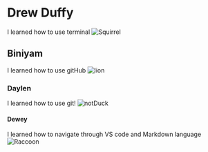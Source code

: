 # Drew Duffy
I learned how to use terminal
![Squirrel](https://upload.wikimedia.org/wikipedia/commons/1/15/EasternGraySquirrel_GAm.jpg)
## Biniyam
I learned how to use gitHub
![lion](https://encrypted-tbn0.gstatic.com/images?q=tbn:ANd9GcTxx1Kaj5OEydTvW9Won37J6Y93-ouBiRkx0xTcXr83qb3CRhCL)
### Daylen
I learned how to use git!
![notDuck](https://upload.wikimedia.org/wikipedia/commons/thumb/b/bf/Anas_platyrhynchos_male_female_quadrat.jpg/800px-Anas_platyrhynchos_male_female_quadrat.jpg)

#### Dewey
I learned how to navigate through VS code and Markdown language 
![Raccoon](https://upload.wikimedia.org/wikipedia/commons/thumb/3/3e/Raccoon_in_Central_Park_%2835264%29.jpg/220px-Raccoon_in_Central_Park_%2835264%29.jpg)
